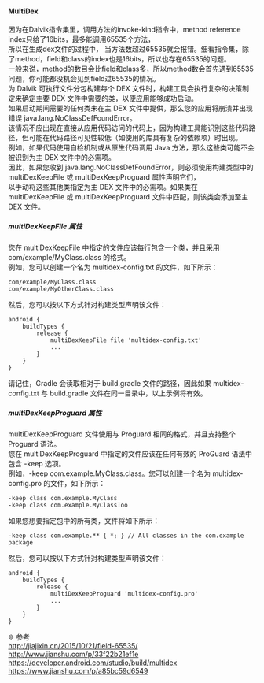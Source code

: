 #### MultiDex  

因为在Dalvik指令集里，调用方法的invoke-kind指令中，method reference index只给了16bits，最多能调用65535个方法，  
所以在生成dex文件的过程中，  当方法数超过65535就会报错。细看指令集，除了method，field和class的index也是16bits，所以也存在65535的问题。  
一般来说，method的数目会比field和class多，所以method数会首先遇到65535问题，你可能都没机会见到field过65535的情况。  
为 Dalvik 可执行文件分包构建每个 DEX 文件时，构建工具会执行复杂的决策制定来确定主要 DEX 文件中需要的类，以便应用能够成功启动。  
如果启动期间需要的任何类未在主 DEX 文件中提供，那么您的应用将崩溃并出现错误 java.lang.NoClassDefFoundError。  
该情况不应出现在直接从应用代码访问的代码上，因为构建工具能识别这些代码路径，但可能在代码路径可见性较低（如使用的库具有复杂的依赖项）时出现。  
例如，如果代码使用自检机制或从原生代码调用 Java 方法，那么这些类可能不会被识别为主 DEX 文件中的必需项。    
因此，如果您收到 java.lang.NoClassDefFoundError，则必须使用构建类型中的 multiDexKeepFile 或 multiDexKeepProguard 属性声明它们，  
以手动将这些其他类指定为主 DEX 文件中的必需项。如果类在 multiDexKeepFile 或 multiDexKeepProguard 文件中匹配，则该类会添加至主 DEX 文件。  

##### multiDexKeepFile 属性  
您在 multiDexKeepFile 中指定的文件应该每行包含一个类，并且采用 com/example/MyClass.class 的格式。  
例如，您可以创建一个名为 multidex-config.txt 的文件，如下所示：  
```
com/example/MyClass.class
com/example/MyOtherClass.class
```
然后，您可以按以下方式针对构建类型声明该文件：  
```
android {
    buildTypes {
        release {
            multiDexKeepFile file 'multidex-config.txt'
            ...
        }
    }
}
```
请记住，Gradle 会读取相对于 build.gradle 文件的路径，因此如果 multidex-config.txt 与 build.gradle 文件在同一目录中，以上示例将有效。  
##### multiDexKeepProguard 属性  
multiDexKeepProguard 文件使用与 Proguard 相同的格式，并且支持整个 Proguard 语法。  
您在 multiDexKeepProguard 中指定的文件应该在任何有效的 ProGuard 语法中包含 -keep 选项。  
例如，-keep com.example.MyClass.class。您可以创建一个名为 multidex-config.pro 的文件，如下所示：  
```
-keep class com.example.MyClass
-keep class com.example.MyClassToo
```
如果您想要指定包中的所有类，文件将如下所示：  
```
-keep class com.example.** { *; } // All classes in the com.example package
```
然后，您可以按以下方式针对构建类型声明该文件：  
```
android {
    buildTypes {
        release {
            multiDexKeepProguard 'multidex-config.pro'
            ...
        }
    }
}
```

❊ 参考  
http://jiajixin.cn/2015/10/21/field-65535/  
http://www.jianshu.com/p/33f22b21ef1e  
https://developer.android.com/studio/build/multidex  
https://www.jianshu.com/p/a85bc59d6549   